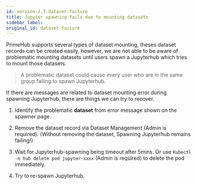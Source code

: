 ```yaml
---
id: version-2.7-dataset-failure
title: Jupyter spawning fails due to mounting datasets
sidebar_label: 
original_id: dataset-failure
---
```


PrimeHub supports several types of dataset mounting, theses dataset records can be created easily, however, we are not able to be aware of problematic mounting datasets until users spawn a Jupyterhub which tries to mount those datasets.

>A problematic dataset could cause every user who are in the same group failing to spawn Jupyterhub.

If there are messages are related to dataset mounting error during spawning Jupyterhub, there are things we can try to recover.

1. Identify the problematic **dataset** from error message shown on the spawner page.

2. Remove the dataset record via Dataset Management (Admin is required). (Without removing the dataset, Spawning Jupyterhub remains failing!)

3. Wait for Jupyterhub-spawning being timeout after 5mins. Or use `Kubectl -n hub delete pod jupyter-xxxx` (Admin is required) to delete the pod immediately.

4. Try to re-spawn Jupyterhub.
